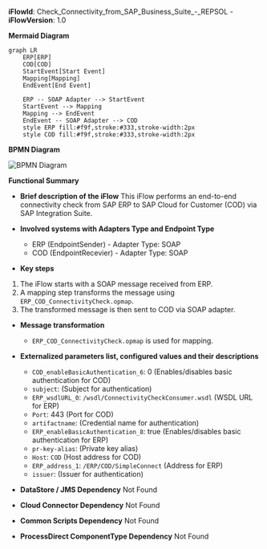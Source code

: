 **iFlowId**: Check_Connectivity_from_SAP_Business_Suite_-_REPSOL - **iFlowVersion**: 1.0

**Mermaid Diagram**
```mermaid
graph LR
    ERP[ERP]
    COD[COD]
    StartEvent[Start Event]
    Mapping[Mapping]
    EndEvent[End Event]

    ERP -- SOAP Adapter --> StartEvent
    StartEvent --> Mapping
    Mapping --> EndEvent
    EndEvent -- SOAP Adapter --> COD
    style ERP fill:#f9f,stroke:#333,stroke-width:2px
    style COD fill:#f9f,stroke:#333,stroke-width:2px
```
**BPMN Diagram**

![BPMN Diagram](./Check_Connectivity_from_SAP_Business_Suite_-_REPSOL-1.0.3.png "BPMN Diagram")

**Functional Summary**
- **Brief description of the iFlow**
 This iFlow performs an end-to-end connectivity check from SAP ERP to SAP Cloud for Customer (COD) via SAP Integration Suite.

- **Involved systems with Adapters Type and Endpoint Type**
  - ERP (EndpointSender) - Adapter Type: SOAP
  - COD (EndpointRecevier) - Adapter Type: SOAP

- **Key steps**
 1.  The iFlow starts with a SOAP message received from ERP.
 2.  A mapping step transforms the message using `ERP_COD_ConnectivityCheck.opmap`.
 3.  The transformed message is then sent to COD via SOAP adapter.

- **Message transformation**
  - `ERP_COD_ConnectivityCheck.opmap` is used for mapping.

- **Externalized parameters list, configured values and their descriptions**
  - `COD_enableBasicAuthentication_6`: 0 (Enables/disables basic authentication for COD)
  - `subject`:  (Subject for authentication)
  - `ERP_wsdlURL_0`: `/wsdl/ConnectivityCheckConsumer.wsdl` (WSDL URL for ERP)
  - `Port`: 443 (Port for COD)
  - `artifactname`:  (Credential name for authentication)
  - `ERP_enableBasicAuthentication_8`: true (Enables/disables basic authentication for ERP)
  - `pr-key-alias`:  (Private key alias)
  - `Host`: `COD` (Host address for COD)
  - `ERP_address_1`: `/ERP/COD/SimpleConnect` (Address for ERP)
  - `issuer`:  (Issuer for authentication)

- **DataStore / JMS Dependency**
 Not Found

- **Cloud Connector Dependency**
 Not Found

- **Common Scripts Dependency**
 Not Found

- **ProcessDirect ComponentType Dependency**
 Not Found